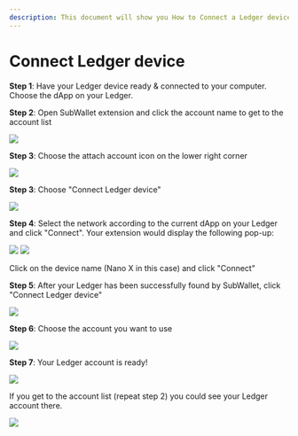 ```yaml
---
description: This document will show you How to Connect a Ledger device to SubWallet.
---
```


# Connect Ledger device

**Step 1**: Have your Ledger device ready & connected to your computer. Choose the dApp on your Ledger.

**Step 2**: Open SubWallet extension and click the account name to get to the account list

![](<../../.gitbook/assets/image (28) (2) (1).png>)

**Step 3**: Choose the attach account icon on the lower right corner

![](<../../.gitbook/assets/image (34) (2).png>)



**Step 3**: Choose "Connect Ledger device"

![](<../../.gitbook/assets/image (2) (1).png>)



**Step 4**: Select the network according to the current dApp on your Ledger and click "Connect". Your extension would display the following pop-up:

![](<../../.gitbook/assets/image (19) (2).png>) ![](<../../.gitbook/assets/image (31) (3).png>)

Click on the device name (Nano X in this case) and click "Connect"



**Step 5**: After your Ledger has been successfully found by SubWallet, click "Connect Ledger device"

![](<../../.gitbook/assets/image (14) (1) (2).png>)



**Step 6**: Choose the account you want to use&#x20;

![](<../../.gitbook/assets/image (33) (2).png>)



**Step 7**: Your Ledger account is ready!

![](<../../.gitbook/assets/image (24) (2).png>)

If you get to the account list (repeat step 2) you could see your Ledger account there.

![](<../../.gitbook/assets/image (3) (2).png>)



